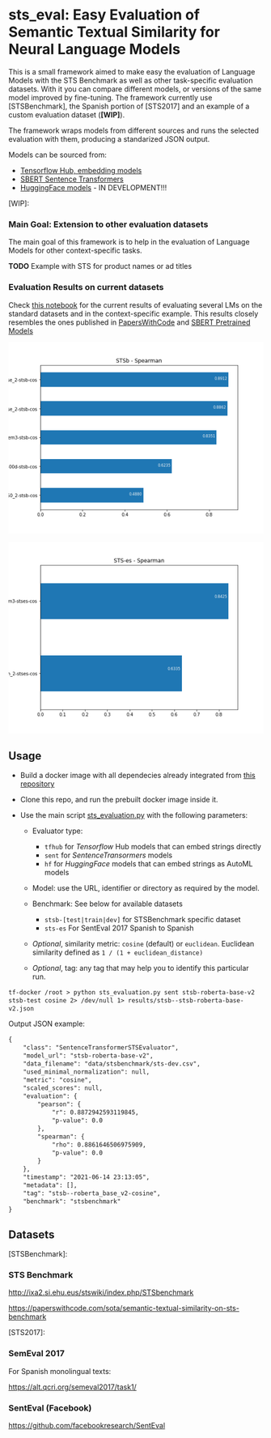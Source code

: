 # sts_eval: Easy Evaluation of Semantic Textual Similarity for Neural Language Models

This is a small framework aimed to make easy the evaluation of Language Models with the STS Benchmark as well as other task-specific evaluation datasets. With it you can compare different models, or versions of the same model improved by fine-tuning. The framework currently use [STSBenchmark], the Spanish portion of [STS2017] and an example of a custom evaluation dataset (**[WIP]**).

The framework wraps models from different sources and runs the selected evaluation with them, producing a standarized JSON output.

Models can be sourced from:

- [Tensorflow Hub, embedding models](https://tfhub.dev/s?module-type=text-embedding)
- [SBERT Sentence Transformers](https://www.sbert.net/docs/pretrained_models.html)
- [HuggingFace models](https://huggingface.co/models) - IN DEVELOPMENT!!!

[WIP]:
### Main Goal: Extension to other evaluation datasets

The main goal of this framework is to help in the evaluation of Language Models for other context-specific tasks. 

**TODO** Example with STS for product names or ad titles

### Evaluation Results on current datasets

Check [this notebook](LanguageModelsSTSEvaluation.ipynb) for the current results of evaluating several LMs on the standard datasets and in the context-specific example. This results closely resembles the ones published in [PapersWithCode](https://paperswithcode.com/sota/semantic-textual-similarity-on-sts-benchmark) and [SBERT Pretrained Models](https://www.sbert.net/docs/pretrained_models.html)

![STSBenchmark results](img/stsb-spearman.png)

![STS-2017-es-es results](img/stses-spearman.png)


## Usage

- Build a docker image with all dependecies already integrated from [this repository](https://github.com/eduardofv/ai-denv)

- Clone this repo, and run the prebuilt docker image inside it. 

- Use the main script [sts_evaluation.py](sts_evaluation.py) with the following parameters:

	- Evaluator type: 
		- `tfhub` for *Tensorflow* Hub models that can embed strings directly
		- `sent` for *SentenceTransormers* models
		- `hf` for *HuggingFace* models that can embed strings as AutoML models
	 
	- Model: use the URL, identifier or directory as required by the model.
	- Benchmark: See below for available datasets
		- `stsb-[test|train|dev]` for STSBenchmark specific dataset
		- `sts-es` For SentEval 2017 Spanish to Spanish 
	- *Optional*, similarity metric: `cosine` (default) or `euclidean`. Euclidean similarity defined as `1 / (1 + euclidean_distance)`
	- *Optional*, tag: any tag that may help you to identify this particular run.


```
tf-docker /root > python sts_evaluation.py sent stsb-roberta-base-v2 stsb-test cosine 2> /dev/null 1> results/stsb--stsb-roberta-base-v2.json 
```

Output JSON example:

```
{
    "class": "SentenceTransformerSTSEvaluator",
    "model_url": "stsb-roberta-base-v2",
    "data_filename": "data/stsbenchmark/sts-dev.csv",
    "used_minimal_normalization": null,
    "metric": "cosine",
    "scaled_scores": null,
    "evaluation": {
        "pearson": {
            "r": 0.8872942593119845,
            "p-value": 0.0
        },
        "spearman": {
            "rho": 0.8861646506975909,
            "p-value": 0.0
        }
    },
    "timestamp": "2021-06-14 23:13:05",
    "metadata": [],
    "tag": "stsb--roberta_base_v2-cosine",
    "benchmark": "stsbenchmark"
}
```

## Datasets

[STSBenchmark]:
### STS Benchmark

http://ixa2.si.ehu.eus/stswiki/index.php/STSbenchmark

https://paperswithcode.com/sota/semantic-textual-similarity-on-sts-benchmark

[STS2017]:
### SemEval 2017

For Spanish monolingual texts:

https://alt.qcri.org/semeval2017/task1/

### SentEval (Facebook)

https://github.com/facebookresearch/SentEval

